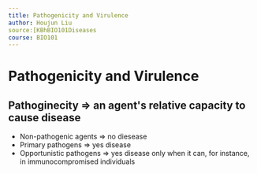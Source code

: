 ```yaml
---
title: Pathogenicity and Virulence
author: Houjun Liu
source:[KBhBIO101Diseases
course: BIO101
---
```

# Pathogenicity and Virulence
## **Pathoginecity** => an agent's relative capacity to cause disease

- Non-pathogenic agents => no diesease
- Primary pathogens => yes disease
- Opportunistic pathogens => yes disease only when it can, for instance, in immunocompromised individuals


